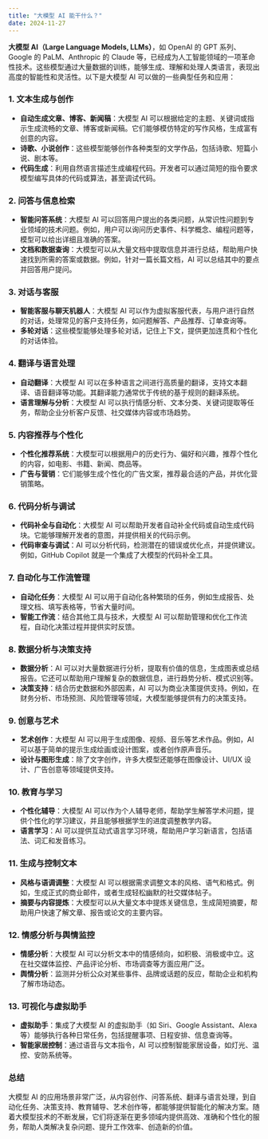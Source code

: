 ```yaml
---
title: "大模型 AI 能干什么？"
date: 2024-11-27
---
```


**大模型 AI（Large Language Models, LLMs）**，如 OpenAI 的 GPT 系列、Google 的 PaLM、Anthropic 的 Claude 等，已经成为人工智能领域的一项革命性技术。这些模型通过大量数据的训练，能够生成、理解和处理人类语言，表现出高度的智能性和灵活性。以下是大模型 AI 可以做的一些典型任务和应用：

### **1. 文本生成与创作**

- **自动生成文章、博客、新闻稿**：大模型 AI 可以根据给定的主题、关键词或指示生成流畅的文章、博客或新闻稿。它们能够模仿特定的写作风格，生成富有创意的内容。
- **诗歌、小说创作**：这些模型能够创作各种类型的文学作品，包括诗歌、短篇小说、剧本等。
- **代码生成**：利用自然语言描述生成编程代码。开发者可以通过简短的指令要求模型编写具体的代码或算法，甚至调试代码。

### **2. 问答与信息检索**

- **智能问答系统**：大模型 AI 可以回答用户提出的各类问题，从常识性问题到专业领域的技术问题。例如，用户可以询问历史事件、科学概念、编程问题等，模型可以给出详细且准确的答案。
- **文档和数据查询**：大模型可以从大量文档中提取信息并进行总结，帮助用户快速找到所需的答案或数据。例如，针对一篇长篇文档，AI 可以总结其中的要点并回答用户提问。

### **3. 对话与客服**

- **智能客服与聊天机器人**：大模型 AI 可以作为虚拟客服代表，与用户进行自然的对话，处理常见的客户支持任务，如问题解答、产品推荐、订单查询等。
- **多轮对话**：这些模型能够处理多轮对话，记住上下文，提供更加连贯和个性化的对话体验。

### **4. 翻译与语言处理**

- **自动翻译**：大模型 AI 可以在多种语言之间进行高质量的翻译，支持文本翻译、语音翻译等功能。其翻译能力通常优于传统的基于规则的翻译系统。
- **语言理解与分析**：大模型 AI 可以执行情感分析、文本分类、关键词提取等任务，帮助企业分析客户反馈、社交媒体内容或市场趋势。

### **5. 内容推荐与个性化**

- **个性化推荐系统**：大模型可以根据用户的历史行为、偏好和兴趣，推荐个性化的内容，如电影、书籍、新闻、商品等。
- **广告与营销**：它们能够生成个性化的广告文案，推荐最合适的产品，并优化营销策略。

### **6. 代码分析与调试**

- **代码补全与自动化**：大模型 AI 可以帮助开发者自动补全代码或自动生成代码块。它能够理解开发者的意图，并提供相关的代码示例。
- **代码审查与调试**：AI 可以分析代码，检测潜在的错误或优化点，并提供建议。例如，GitHub Copilot 就是一个集成了大模型的代码补全工具。

### **7. 自动化与工作流管理**

- **自动化任务**：大模型 AI 可以用于自动化各种繁琐的任务，例如生成报告、处理文档、填写表格等，节省大量时间。
- **智能工作流**：结合其他工具与技术，大模型 AI 可以帮助管理和优化工作流程，自动化决策过程并提供实时反馈。

### **8. 数据分析与决策支持**

- **数据分析**：AI 可以对大量数据进行分析，提取有价值的信息，生成图表或总结报告。它还可以帮助用户理解复杂的数据信息，进行趋势分析、模式识别等。
- **决策支持**：结合历史数据和外部因素，AI 可以为商业决策提供支持。例如，在财务分析、市场预测、风险管理等领域，大模型能够提供有力的决策支持。

### **9. 创意与艺术**

- **艺术创作**：大模型 AI 可以用于生成图像、视频、音乐等艺术作品。例如，AI 可以基于简单的提示生成绘画或设计图案，或者创作原声音乐。
- **设计与图形生成**：除了文字创作，许多大模型还能够在图像设计、UI/UX 设计、广告创意等领域提供支持。

### **10. 教育与学习**

- **个性化辅导**：大模型 AI 可以作为个人辅导老师，帮助学生解答学术问题，提供个性化的学习建议，并且能够根据学生的进度调整教学内容。
- **语言学习**：AI 可以提供互动式语言学习环境，帮助用户学习新语言，包括语法、词汇和发音练习。

### **11. 生成与控制文本**

- **风格与语调调整**：大模型 AI 可以根据需求调整文本的风格、语气和格式。例如，生成正式的商业邮件，或者生成轻松幽默的社交媒体帖子。
- **摘要与内容提炼**：大模型可以从大量文本中提炼关键信息，生成简短摘要，帮助用户快速了解文章、报告或论文的主要内容。

### **12. 情感分析与舆情监控**

- **情感分析**：大模型 AI 可以分析文本中的情感倾向，如积极、消极或中立。这在社交媒体监控、产品评论分析、市场调查等方面应用广泛。
- **舆情分析**：监测并分析公众对某些事件、品牌或话题的反应，帮助企业和机构了解市场动态。

### **13. 可视化与虚拟助手**

- **虚拟助手**：集成了大模型 AI 的虚拟助手（如 Siri、Google Assistant、Alexa 等）能够执行各种日常任务，包括提醒事项、日程安排、信息查询等。
- **智能家居控制**：通过语音与文本指令，AI 可以控制智能家居设备，如灯光、温控、安防系统等。

### **总结**

大模型 AI 的应用场景非常广泛，从内容创作、问答系统、翻译与语言处理，到自动化任务、决策支持、教育辅导、艺术创作等，都能够提供智能化的解决方案。随着大模型技术的不断发展，它们将逐渐在更多领域内提供高效、准确和个性化的服务，帮助人类解决复杂问题、提升工作效率、创造新的价值。
